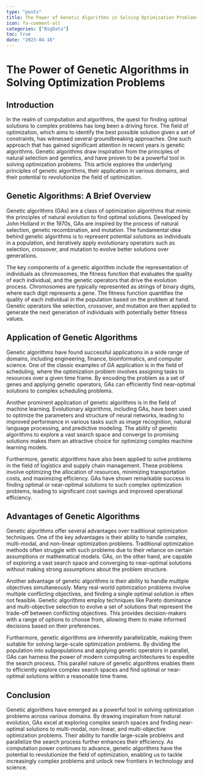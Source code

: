 ```yaml
---
type: "posts"
title: The Power of Genetic Algorithms in Solving Optimization Problems
icon: fa-comment-alt
categories: ["BigData"]
toc: true
date: "2023-04-16"
---
```




# The Power of Genetic Algorithms in Solving Optimization Problems

## Introduction

In the realm of computation and algorithms, the quest for finding optimal solutions to complex problems has long been a driving force. The field of optimization, which aims to identify the best possible solution given a set of constraints, has witnessed several groundbreaking approaches. One such approach that has gained significant attention in recent years is genetic algorithms. Genetic algorithms draw inspiration from the principles of natural selection and genetics, and have proven to be a powerful tool in solving optimization problems. This article explores the underlying principles of genetic algorithms, their application in various domains, and their potential to revolutionize the field of optimization.

## Genetic Algorithms: A Brief Overview

Genetic algorithms (GAs) are a class of optimization algorithms that mimic the principles of natural evolution to find optimal solutions. Developed by John Holland in the 1970s, GAs are inspired by the process of natural selection, genetic recombination, and mutation. The fundamental idea behind genetic algorithms is to represent potential solutions as individuals in a population, and iteratively apply evolutionary operators such as selection, crossover, and mutation to evolve better solutions over generations.

The key components of a genetic algorithm include the representation of individuals as chromosomes, the fitness function that evaluates the quality of each individual, and the genetic operators that drive the evolution process. Chromosomes are typically represented as strings of binary digits, where each digit represents a gene. The fitness function quantifies the quality of each individual in the population based on the problem at hand. Genetic operators like selection, crossover, and mutation are then applied to generate the next generation of individuals with potentially better fitness values.

## Application of Genetic Algorithms

Genetic algorithms have found successful applications in a wide range of domains, including engineering, finance, bioinformatics, and computer science. One of the classic examples of GA application is in the field of scheduling, where the optimization problem involves assigning tasks to resources over a given time frame. By encoding the problem as a set of genes and applying genetic operators, GAs can efficiently find near-optimal solutions to complex scheduling problems.

Another prominent application of genetic algorithms is in the field of machine learning. Evolutionary algorithms, including GAs, have been used to optimize the parameters and structure of neural networks, leading to improved performance in various tasks such as image recognition, natural language processing, and predictive modeling. The ability of genetic algorithms to explore a vast search space and converge to promising solutions makes them an attractive choice for optimizing complex machine learning models.

Furthermore, genetic algorithms have also been applied to solve problems in the field of logistics and supply chain management. These problems involve optimizing the allocation of resources, minimizing transportation costs, and maximizing efficiency. GAs have shown remarkable success in finding optimal or near-optimal solutions to such complex optimization problems, leading to significant cost savings and improved operational efficiency.

## Advantages of Genetic Algorithms

Genetic algorithms offer several advantages over traditional optimization techniques. One of the key advantages is their ability to handle complex, multi-modal, and non-linear optimization problems. Traditional optimization methods often struggle with such problems due to their reliance on certain assumptions or mathematical models. GAs, on the other hand, are capable of exploring a vast search space and converging to near-optimal solutions without making strong assumptions about the problem structure.

Another advantage of genetic algorithms is their ability to handle multiple objectives simultaneously. Many real-world optimization problems involve multiple conflicting objectives, and finding a single optimal solution is often not feasible. Genetic algorithms employ techniques like Pareto dominance and multi-objective selection to evolve a set of solutions that represent the trade-off between conflicting objectives. This provides decision-makers with a range of options to choose from, allowing them to make informed decisions based on their preferences.

Furthermore, genetic algorithms are inherently parallelizable, making them suitable for solving large-scale optimization problems. By dividing the population into subpopulations and applying genetic operators in parallel, GAs can harness the power of modern computing architectures to expedite the search process. This parallel nature of genetic algorithms enables them to efficiently explore complex search spaces and find optimal or near-optimal solutions within a reasonable time frame.

## Conclusion

Genetic algorithms have emerged as a powerful tool in solving optimization problems across various domains. By drawing inspiration from natural evolution, GAs excel at exploring complex search spaces and finding near-optimal solutions to multi-modal, non-linear, and multi-objective optimization problems. Their ability to handle large-scale problems and parallelize the search process further enhances their efficiency. As computation power continues to advance, genetic algorithms have the potential to revolutionize the field of optimization, enabling us to tackle increasingly complex problems and unlock new frontiers in technology and science.
